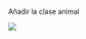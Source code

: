 Añadir la clase animal  

![](https://github.com/DamianPyCoder/Java___Exercises_learning_to_program/blob/main/persitenceDatabase/6_5/6_5.png)

